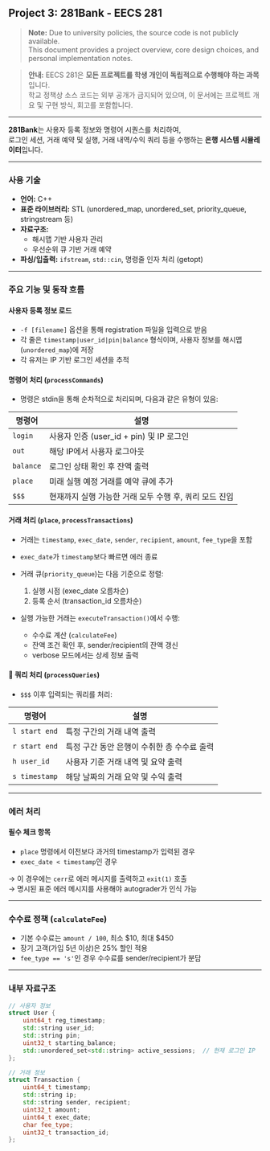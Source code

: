 ## Project 3: 281Bank - EECS 281

> **Note:** Due to university policies, the source code is not publicly available.  
> This document provides a project overview, core design choices, and personal implementation notes.

> **안내:** EECS 281은 **모든 프로젝트를 학생 개인이 독립적으로 수행해야 하는 과목**입니다.  
> 학교 정책상 소스 코드는 외부 공개가 금지되어 있으며, 이 문서에는 프로젝트 개요 및 구현 방식, 회고를 포함합니다.

---

**281Bank**는 사용자 등록 정보와 명령어 시퀀스를 처리하여,  
로그인 세션, 거래 예약 및 실행, 거래 내역/수익 쿼리 등을 수행하는 **은행 시스템 시뮬레이터**입니다.

---

### 사용 기술

- **언어:** C++
- **표준 라이브러리:** STL (unordered_map, unordered_set, priority_queue, stringstream 등)
- **자료구조:**
  - 해시맵 기반 사용자 관리
  - 우선순위 큐 기반 거래 예약
- **파싱/입출력:** `ifstream`, `std::cin`, 명령줄 인자 처리 (getopt)

---

### 주요 기능 및 동작 흐름

#### 사용자 등록 정보 로드
- `-f [filename]` 옵션을 통해 registration 파일을 입력으로 받음
- 각 줄은 `timestamp|user_id|pin|balance` 형식이며, 사용자 정보를 해시맵(`unordered_map`)에 저장
- 각 유저는 IP 기반 로그인 세션을 추적

#### 명령어 처리 (`processCommands`)
- 명령은 stdin을 통해 순차적으로 처리되며, 다음과 같은 유형이 있음:

| 명령어      | 설명 |
|-------------|------|
| `login`     | 사용자 인증 (user_id + pin) 및 IP 로그인 |
| `out`       | 해당 IP에서 사용자 로그아웃 |
| `balance`   | 로그인 상태 확인 후 잔액 출력 |
| `place`     | 미래 실행 예정 거래를 예약 큐에 추가 |
| `$$$`       | 현재까지 실행 가능한 거래 모두 수행 후, 쿼리 모드 진입 |

#### 거래 처리 (`place`, `processTransactions`)
- 거래는 `timestamp`, `exec_date`, `sender`, `recipient`, `amount`, `fee_type`을 포함
- `exec_date`가 `timestamp`보다 빠르면 에러 종료
- 거래 큐(`priority_queue`)는 다음 기준으로 정렬:
  1. 실행 시점 (exec_date 오름차순)
  2. 등록 순서 (transaction_id 오름차순)

- 실행 가능한 거래는 `executeTransaction()`에서 수행:
  - 수수료 계산 (`calculateFee`)
  - 잔액 조건 확인 후, sender/recipient의 잔액 갱신
  - verbose 모드에서는 상세 정보 출력

#### 🔹 쿼리 처리 (`processQueries`)
- `$$$` 이후 입력되는 쿼리를 처리:

| 명령어 | 설명 |
|--------|------|
| `l start end` | 특정 구간의 거래 내역 출력 |
| `r start end` | 특정 구간 동안 은행이 수취한 총 수수료 출력 |
| `h user_id`   | 사용자 기준 거래 내역 및 요약 출력 |
| `s timestamp` | 해당 날짜의 거래 요약 및 수익 출력 |

---

### 에러 처리

#### 필수 체크 항목
- `place` 명령에서 이전보다 과거의 timestamp가 입력된 경우
- `exec_date < timestamp`인 경우

→ 이 경우에는 `cerr`로 에러 메시지를 출력하고 `exit(1)` 호출  
→ 명시된 표준 에러 메시지를 사용해야 autograder가 인식 가능

---

### 수수료 정책 (`calculateFee`)
- 기본 수수료는 `amount / 100`, 최소 $10, 최대 $450
- 장기 고객(가입 5년 이상)은 25% 할인 적용
- `fee_type == 's'`인 경우 수수료를 sender/recipient가 분담

---

### 내부 자료구조

```cpp
// 사용자 정보
struct User {
    uint64_t reg_timestamp;
    std::string user_id;
    std::string pin;
    uint32_t starting_balance;
    std::unordered_set<std::string> active_sessions;  // 현재 로그인 IP
};

// 거래 정보
struct Transaction {
    uint64_t timestamp;
    std::string ip;
    std::string sender, recipient;
    uint32_t amount;
    uint64_t exec_date;
    char fee_type;
    uint32_t transaction_id;
};
